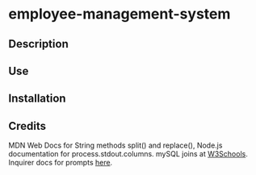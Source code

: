 # employee-management-system

## Description

## Use

## Installation

## Credits

MDN Web Docs for String methods split() and replace(), Node.js documentation for process.stdout.columns.
mySQL joins at [W3Schools](https://www.w3schools.com/mysql/mysql_join.asp). Inquirer docs for prompts [here](https://www.npmjs.com/package/inquirer).